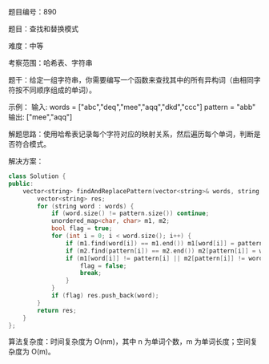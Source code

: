 题目编号：890

题目：查找和替换模式

难度：中等

考察范围：哈希表、字符串

题干：给定一组字符串，你需要编写一个函数来查找其中的所有异构词（由相同字符按不同顺序组成的单词）。

示例：
输入: words = ["abc","deq","mee","aqq","dkd","ccc"]
     pattern = "abb"
输出: ["mee","aqq"]

解题思路：使用哈希表记录每个字符对应的映射关系，然后遍历每个单词，判断是否符合模式。

解决方案：

```cpp
class Solution {
public:
    vector<string> findAndReplacePattern(vector<string>& words, string pattern) {
        vector<string> res;
        for (string word : words) {
            if (word.size() != pattern.size()) continue;
            unordered_map<char, char> m1, m2;
            bool flag = true;
            for (int i = 0; i < word.size(); i++) {
                if (m1.find(word[i]) == m1.end()) m1[word[i]] = pattern[i];
                if (m2.find(pattern[i]) == m2.end()) m2[pattern[i]] = word[i];
                if (m1[word[i]] != pattern[i] || m2[pattern[i]] != word[i]) {
                    flag = false;
                    break;
                }
            }
            if (flag) res.push_back(word);
        }
        return res;
    }
};
```

算法复杂度：时间复杂度为 O(nm)，其中 n 为单词个数，m 为单词长度；空间复杂度为 O(m)。
